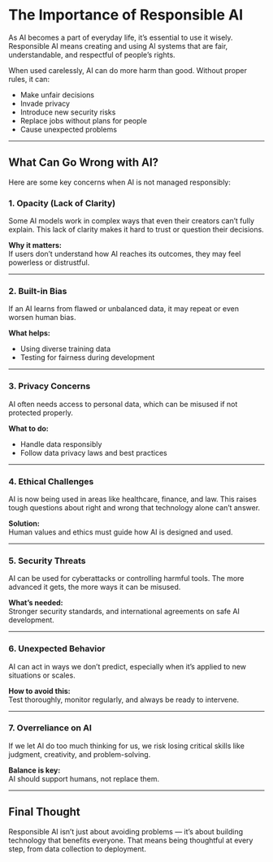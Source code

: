 # The Importance of Responsible AI

As AI becomes a part of everyday life, it’s essential to use it wisely. Responsible AI means creating and using AI systems that are fair, understandable, and respectful of people’s rights.

When used carelessly, AI can do more harm than good. Without proper rules, it can:

- Make unfair decisions
- Invade privacy
- Introduce new security risks
- Replace jobs without plans for people
- Cause unexpected problems

---

## What Can Go Wrong with AI?

Here are some key concerns when AI is not managed responsibly:

### 1. Opacity (Lack of Clarity)

Some AI models work in complex ways that even their creators can’t fully explain. This lack of clarity makes it hard to trust or question their decisions.

**Why it matters:**  
If users don’t understand how AI reaches its outcomes, they may feel powerless or distrustful.

---

### 2. Built-in Bias

If an AI learns from flawed or unbalanced data, it may repeat or even worsen human bias.

**What helps:**
- Using diverse training data
- Testing for fairness during development

---

### 3. Privacy Concerns

AI often needs access to personal data, which can be misused if not protected properly.

**What to do:**
- Handle data responsibly
- Follow data privacy laws and best practices

---

### 4. Ethical Challenges

AI is now being used in areas like healthcare, finance, and law. This raises tough questions about right and wrong that technology alone can’t answer.

**Solution:**  
Human values and ethics must guide how AI is designed and used.

---

### 5. Security Threats

AI can be used for cyberattacks or controlling harmful tools. The more advanced it gets, the more ways it can be misused.

**What’s needed:**  
Stronger security standards, and international agreements on safe AI development.

---

### 6. Unexpected Behavior

AI can act in ways we don’t predict, especially when it’s applied to new situations or scales.

**How to avoid this:**  
Test thoroughly, monitor regularly, and always be ready to intervene.

---

### 7. Overreliance on AI

If we let AI do too much thinking for us, we risk losing critical skills like judgment, creativity, and problem-solving.

**Balance is key:**  
AI should support humans, not replace them.

---

## Final Thought

Responsible AI isn’t just about avoiding problems — it’s about building technology that benefits everyone. That means being thoughtful at every step, from data collection to deployment.
